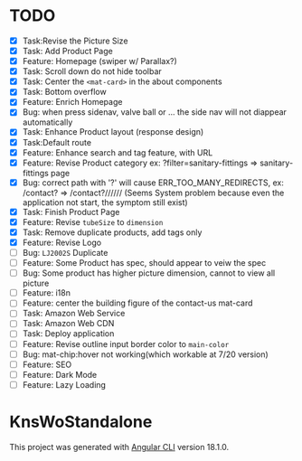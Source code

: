# TODO
- [X] Task:Revise the Picture Size
- [X] Task: Add Product Page
- [X] Feature: Homepage (swiper w/ Parallax?)
- [X] Task: Scroll down do not hide toolbar
- [X] Task: Center the `<mat-card>` in the about components
- [X] Task: Bottom overflow
- [X] Feature: Enrich Homepage
- [X] Bug: when press sidenav, valve ball or ... the side nav will not diappear automatically
- [X] Task: Enhance Product layout (response design)
- [X] Task:Default route
- [X] Feature: Enhance search and tag feature, with URL
- [X] Feature: Revise Product category ex: <host>?filter=sanitary-fittings => sanitary-fittings page
- [X] Bug: correct path with '?' will cause ERR_TOO_MANY_REDIRECTS, ex: /contact? => /contact?////// (Seems System problem because even the application not start, the symptom still exist)
- [X] Task: Finish Product Page
- [X] Feature: Revise `tubeSize` to `dimension`
- [X] Task: Remove duplicate products, add tags only
- [X] Feature: Revise Logo  
- [ ] Bug: `LJ2002S` Duplicate 
- [ ] Feature: Some Product has spec, should appear to veiw the spec
- [ ] Bug: Some product has higher picture dimension, cannot to view all picture
- [ ] Feature: i18n
- [ ] Feature: center the building figure of the contact-us mat-card
- [ ] Task: Amazon Web Service
- [ ] Task: Amazon Web CDN
- [ ] Task: Deploy application
- [ ] Feature: Revise outline input border color to `main-color`
- [ ] Bug: mat-chip:hover not working(which workable at 7/20 version)
- [ ] Feature: SEO
- [ ] Feature: Dark Mode
- [ ] Feature: Lazy Loading

# KnsWoStandalone

This project was generated with [Angular CLI](https://github.com/angular/angular-cli) version 18.1.0.

